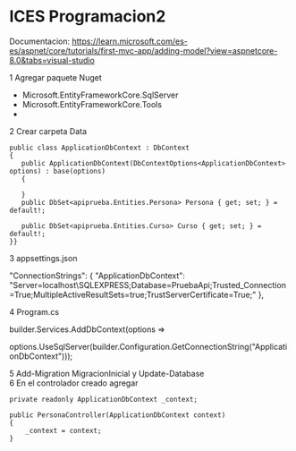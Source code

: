 # ICES Programacion2
Documentacion: https://learn.microsoft.com/es-es/aspnet/core/tutorials/first-mvc-app/adding-model?view=aspnetcore-8.0&tabs=visual-studio

1 Agregar paquete Nuget
- Microsoft.EntityFrameworkCore.SqlServer
- Microsoft.EntityFrameworkCore.Tools
- 
2 Crear carpeta Data  

    public class ApplicationDbContext : DbContext
    {
       public ApplicationDbContext(DbContextOptions<ApplicationDbContext> options) : base(options)
       {
  
       }
       public DbSet<apiprueba.Entities.Persona> Persona { get; set; } = default!;

       public DbSet<apiprueba.Entities.Curso> Curso { get; set; } = default!;
    }}


3 appsettings.json

"ConnectionStrings": { "ApplicationDbContext": "Server=localhost\\SQLEXPRESS;Database=PruebaApi;Trusted_Connection=True;MultipleActiveResultSets=true;TrustServerCertificate=True;" },

4 Program.cs

builder.Services.AddDbContext<ApplicationDbContext>(options =>

options.UseSqlServer(builder.Configuration.GetConnectionString("ApplicationDbContext")));

5 Add-Migration MigracionInicial y Update-Database  
6 En el controlador creado agregar

    private readonly ApplicationDbContext _context;

    public PersonaController(ApplicationDbContext context)
    {
        _context = context;
    }

